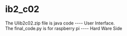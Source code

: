 # ib2_c02
The UIib2c02.zip file is java code ----  User Interface.   
The final_code.py is for raspberry pi  ---- Hard Ware Side
